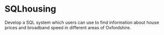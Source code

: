 # SQLhousing

Develop a SQL system which users can use to find information about house prices and broadband speed in different areas of Oxfordshire. 
